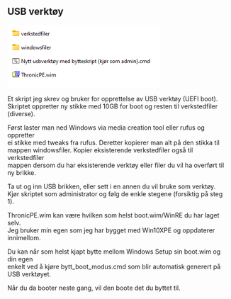 ﻿## USB verktøy

![Filoppsett](mapper_og_filer.png) 

Et skript jeg skrev og bruker for opprettelse av USB verktøy (UEFI boot).  
Skriptet oppretter ny stikke med 10GB for boot og resten til verkstedfiler (diverse).  

Først laster man ned Windows via media creation tool eller rufus og oppretter  
ei stikke med tweaks fra rufus. Deretter kopierer man alt på den stikka til  
mappen windowsfiler. Kopier eksisterende verkstedfiler også til verkstedfiler  
mappen dersom du har eksisterende verktøy eller filer du vil ha overført til  
ny brikke.  

Ta ut og inn USB brikken, eller sett i en annen du vil bruke som verktøy.  
Kjør skriptet som administrator og følg de enkle stegene (forsiktig på steg 1).  

ThronicPE.wim kan være hvilken som helst boot.wim/WinRE du har laget selv.  
Jeg bruker min egen som jeg har bygget med Win10XPE og oppdaterer innimellom.  

Du kan når som helst kjapt bytte mellom Windows Setup sin boot.wim og din egen  
enkelt ved å kjøre bytt_boot_modus.cmd som blir automatisk generert på USB verktøyet.  

Når du da booter neste gang, vil den boote det du byttet til.